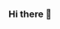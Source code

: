 ### Hi there 👋

<!--
**vrohan10/vrohan10** is a ✨ _special_ ✨ repository because its `README.md` (this file) appears on your GitHub profile.

Here are some ideas to get you started:

- 🔭 I’m currently working on Program for Grad Students
- 🌱 I’m currently pursuing Masters in Computer Science
- My hobbies are filmmaking and solo Traveling.
- I am a Software Engineer and I also have 3.5 years of work experience as Python Developer
-->

